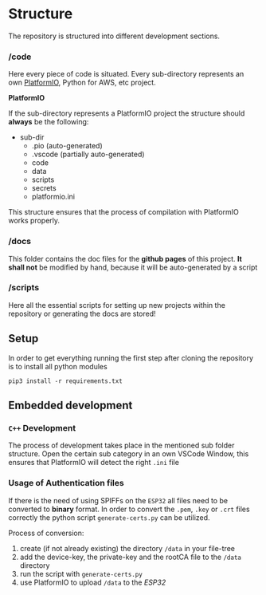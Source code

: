 # Structure 

The repository is structured into different development sections.

### /code

Here every piece of code is situated. Every sub-directory represents an own [PlatformIO](https://platformio.org), Python for AWS, etc project. 

**PlatformIO**

If the sub-directory represents a PlatformIO project the structure should **always** be the following:

- sub-dir
  - .pio (auto-generated)
  - .vscode (partially auto-generated)
  - code 
  - data
  - scripts
  - secrets
  - platformio.ini

This structure ensures that the process of compilation with PlatformIO works properly.

### /docs
This folder contains the doc files for the **github pages** of this project. **It shall not** be modified by hand, because it will be auto-generated by a script

### /scripts

Here all the essential scripts for setting up new projects within the repository or generating the docs are stored!

## Setup

In order to get everything running the first step after cloning the repository is to install all python modules

```shell
pip3 install -r requirements.txt
```

## Embedded development

### `C++` Development

The process of development takes place in the mentioned sub folder structure. Open the certain sub category in an own VSCode Window, this ensures that PlatformIO will detect the right `.ini` file 

### Usage of Authentication files

If there is the need of using SPIFFs on the `ESP32` all files need to be converted to **binary** format. In order to convert the `.pem`, `.key` or `.crt` files correctly the python script `generate-certs.py` can be utilized. 

Process of conversion:

1. create (if not already existing) the directory `/data` in your file-tree
2. add the device-key, the private-key and the rootCA file to the `/data` directory 
3. run the script with `generate-certs.py`
4. use PlatformIO to upload `/data` to the *ESP32*

